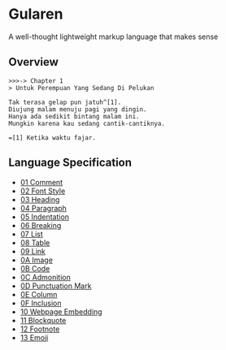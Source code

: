 # Gularen
A well-thought lightweight markup language that makes sense

## Overview
~~~
>>>-> Chapter 1
> Untuk Perempuan Yang Sedang Di Pelukan

Tak terasa gelap pun jatuh^[1].
Diujung malam menuju pagi yang dingin.
Hanya ada sedikit bintang malam ini.
Mungkin karena kau sedang cantik-cantiknya.

=[1] Ketika waktu fajar.
~~~

## Language Specification
* [01 Comment](spec/01-comment.gr)
* [02 Font Style](spec/02-font-style.gr)
* [03 Heading](spec/03-heading.gr)
* [04 Paragraph](spec/04-paragraph.gr)
* [05 Indentation](spec/05-indentation.gr)
* [06 Breaking](spec/06-breaking.gr)
* [07 List](spec/07-list.gr)
* [08 Table](spec/08-table.gr)
* [09 Link](spec/09-link.gr)
* [0A Image](spec/0A-image.gr)
* [0B Code](spec/0B-code.gr)
* [0C Admonition](spec/0C-admonition.gr)
* [0D Punctuation Mark](spec/0D-punctuation-mark.gr)
* [0E Column](spec/0E-column.gr)
* [0F Inclusion](spec/0F-inclusion.gr)
* [10 Webpage Embedding](spec/10-webpage-embedding.gr)
* [11 Blockquote](spec/11-blockquote.gr)
* [12 Footnote](spec/12-footnote.gr)
* [13 Emoji](spec/13-emoji.gr)
